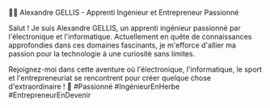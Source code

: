 👨‍💻 Alexandre GELLIS - Apprenti Ingénieur et Entrepreneur Passionné

Salut ! Je suis Alexandre GELLIS, un apprenti ingénieur passionné par l'électronique et l'informatique. Actuellement en quête de connaissances approfondies dans ces domaines fascinants, je m'efforce d'allier ma passion pour la technologie à une curiosité sans limites.

Rejoignez-moi dans cette aventure où l'électronique, l'informatique, le sport et l'entrepreneuriat se rencontrent pour créer quelque chose d'extraordinaire ! 🚀 #Passionné #IngénieurEnHerbe #EntrepreneurEnDevenir
